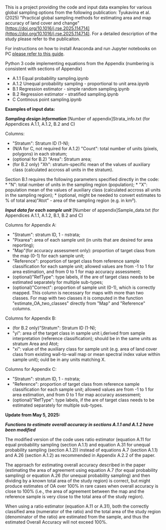 This is a project providing the code and input data examples for various global sampling options from the following publication: Tyukavina et al. (2025) "Practical global sampling methods for estimating area and map accuracy of land cover and change" [https://doi.org/10.1016/j.rse.2025.114714](https://doi.org/10.1016/j.rse.2025.114714). For a detailed description of the study please refer to the publicaiton.

For instructions on how to install Anaconda and run Jupyter notebooks on PC [please refer to this guide](https://docs.google.com/document/d/197kGYTGDyz5te9KebEPLCPXVmrubweAzFACW24Qelqc/edit?usp=sharing).

Python 3 code implementing equations from the Appendix (numbering is consistent with sections of Appendix)
* A.1.1 Equal probability sampling.ipynb
* A.1.2 Unequal probability sampling - proportional to unit area.ipynb
* B.1 Regression estimator - simple random sampling.ipynb
* B.2 Regression estimator - stratified sampling.ipynb
* C Continous point sampling.ipynb

**Examples of input data:**

***Sampling design information***
[Number of appendix]Strata_info.txt (for Appendices A.1.1, A.1.2, B.2 and C)

   Columns: 
   * "Stratum": Stratum ID (1-N);
   * (N/A for C, not required for A.1.2) "Count": total number of units (pixels, polygons) in each stratum;
   * (optional for B.2) "Area": Stratum area;
   * (for B.2 only) "Xh": stratum-specific mean of the values of auxiliary class (calculated accross all units in the stratum).
 
   Section B.1 requires the following parameters specified directly in the code:
	* "N": total number of units in the sampling region (population);
	* "X": population mean of the values of auxiliary class (calculated accross all units in the sampling region);
	* (optional, might be needed to convert estimates to % of total area)"Atot" - area of the sampling region (e.g. in km²).

***Input data for each sample unit***
[Number of appendix]Sample_data.txt (for Appendices A.1.1, A.1.2, B.1, B.2 and C)

   Columns for Appendix A:
   * "Stratum": stratum ID, 1 - nstrata;
   * "Pixarea": area of each sample unit (in units that are desired for area reporting);
   * "Map"(for accuracy assessment only): proportion of target class from the map (0-1) for each sample unit;
   * "Reference": proportion of target class from reference sample classification for each sample unit; allowed values are from -1 to 1 for area estimation, and from 0 to 1 for map accuracy assessment;
   * (optional)"RefType": type labels, if the are of target class needs to be estimated separately for multiple sub-types;
   * (optional)"Correct": proportion of sample unit (0-1), which is correctly mapped. This column is necessary for maps with more than two classes. For map with two classes it is computed in the function "estimate_OA_two_classes" directly from "Map" and "Reference" columns.

   Columns for Appendix B:
   * (for B.2 only)"Stratum": Stratum ID (1-N);
   * "yi": area of the target class in sample unit i,derived from sample interpretation (reference classification); should be in the same units as stratum Area and Atot;
   * "xi": value of the auxiliary class for sample unit (e.g. area of land cover class from existing wall-to-wall map or mean spectral index value within sample unit); ould be in any units matching X.

   Columns for Appendix C:
   * "Stratum": stratum ID, 1 - nstrata;
   * "Reference": proportion of target class from reference sample classification for each sample unit; allowed values are from -1 to 1 for area estimation, and from 0 to 1 for map accuracy assessment;
   * (optional)"RefType": type labels, if the are of target class needs to be estimated separately for multiple sub-types.


**Update from May 5, 2025:**

***Functions to estimate overall accuracy in sections A.1.1 and A.1.2 have been modified***

The modified version of the code uses ratio estimator (equation A.11 for equal probability sampling (section A.1.1) and equation A.31 for unequal probability sampling (section A.1.2)) instead of equations A.7 (section A.1.1) and A.26 (section A.1.2) as recommended in Appendix A.2.2 of the paper.

The approach for estimating overall accuracy described in the paper (estimating the area of agreement using equation A.7 (for equal probability sampling) or equation A.26 (for unequal probability sampling) and then dividing by a known total area of the study region) is correct, but might produce estimates of OA over 100% in rare cases when overall accuracy is close to 100% (i.e., the area of agreement between the map and the reference sample is very close to the total area of the study region).

When using a ratio estimator (equation A.11 or A.31), both the correctly classified area (numerator of the ratio) and the total area of the study region (denominator of the ratio) are estimated from the sample, and thus the estimated Overall Accuracy will not exceed 100%.


